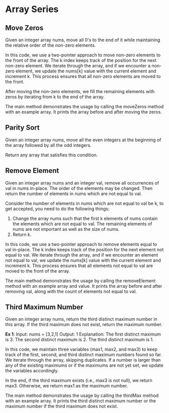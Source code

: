 # Array Series
## Move Zeros
Given an integer array nums, move all 0's to the end of it while maintaining the relative order of the non-zero elements.

In this code, we use a two-pointer approach to move non-zero elements to the front of the array. The k index keeps track of the position for the next non-zero element. We iterate through the array, and if we encounter a non-zero element, we update the nums[k] value with the current element and increment k. This process ensures that all non-zero elements are moved to the front.

After moving the non-zero elements, we fill the remaining elements with zeros by iterating from k to the end of the array.

The main method demonstrates the usage by calling the moveZeros method with an example array. It prints the array before and after moving the zeros.
## Parity Sort
Given an integer array nums, move all the even integers at the beginning of the array followed by all the odd integers.

Return any array that satisfies this condition.

## Remove Element
Given an integer array nums and an integer val, remove all occurrences of val in nums in-place. The order of the elements may be changed. Then return the number of elements in nums which are not equal to val.

Consider the number of elements in nums which are not equal to val be k, to get accepted, you need to do the following things:

1. Change the array nums such that the first k elements of nums contain the elements which are not equal to val. The remaining elements of nums are not important as well as the size of nums.
2. Return k.

In this code, we use a two-pointer approach to remove elements equal to val in-place. The k index keeps track of the position for the next element not equal to val. We iterate through the array, and if we encounter an element not equal to val, we update the nums[k] value with the current element and increment k. This process ensures that all elements not equal to val are moved to the front of the array.

The main method demonstrates the usage by calling the removeElement method with an example array and value. It prints the array before and after removing val, along with the count of elements not equal to val.
## Third Maximum Number
Given an integer array nums, return the third distinct maximum number in this array. If the third maximum does not exist, return the maximum number.

__Ex 1__:
Input: nums = [3,2,1]
Output: 1
Explanation:
The first distinct maximum is 3.
The second distinct maximum is 2.
The third distinct maximum is 1.

In this code, we maintain three variables (max1, max2, and max3) to keep track of the first, second, and third distinct maximum numbers found so far. We iterate through the array, skipping duplicates. If a number is larger than any of the existing maximums or if the maximums are not yet set, we update the variables accordingly.

In the end, if the third maximum exists (i.e., max3 is not null), we return max3. Otherwise, we return max1 as the maximum number.

The main method demonstrates the usage by calling the thirdMax method with an example array. It prints the third distinct maximum number or the maximum number if the third maximum does not exist.
